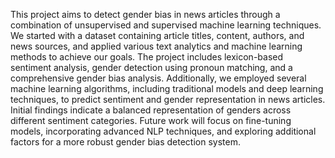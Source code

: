 This project aims to detect gender bias in news articles through a combination of unsupervised and supervised machine learning techniques. We started with a dataset containing article titles, content, authors, and news sources, and applied various text analytics and machine learning methods to achieve our goals. The project includes lexicon-based sentiment analysis, gender detection using pronoun matching, and a comprehensive gender bias analysis. Additionally, we employed several machine learning algorithms, including traditional models and deep learning techniques, to predict sentiment and gender representation in news articles. Initial findings indicate a balanced representation of genders across different sentiment categories. Future work will focus on fine-tuning models, incorporating advanced NLP techniques, and exploring additional factors for a more robust gender bias detection system.
